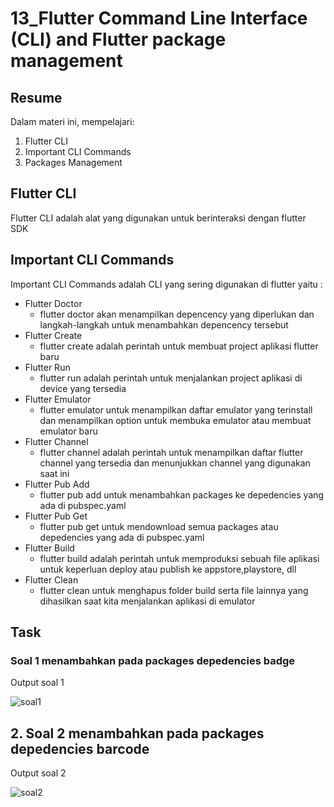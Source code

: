 # 13_Flutter Command Line Interface (CLI) and Flutter package management

## Resume
Dalam materi ini, mempelajari:
1. Flutter CLI
2. Important CLI Commands
3. Packages Management


## Flutter CLI
Flutter CLI adalah alat yang digunakan untuk berinteraksi dengan flutter SDK

## Important CLI Commands
Important CLI Commands adalah CLI yang sering digunakan di flutter yaitu :

* Flutter Doctor
    + flutter doctor akan menampilkan depencency yang diperlukan dan langkah-langkah untuk menambahkan depencency tersebut
* Flutter Create
    + flutter create adalah perintah untuk membuat project aplikasi flutter baru
* Flutter Run
    + flutter run adalah perintah untuk menjalankan project aplikasi di device yang tersedia
* Flutter Emulator
    + flutter emulator untuk menampilkan daftar emulator yang terinstall dan menampilkan option untuk membuka emulator atau membuat emulator baru
* Flutter Channel
    + flutter channel adalah perintah untuk menampilkan daftar flutter channel yang tersedia dan menunjukkan channel yang digunakan saat ini
* Flutter Pub Add
    + flutter pub add untuk menambahkan packages ke depedencies yang ada di pubspec.yaml
* Flutter Pub Get
    + flutter pub get untuk mendownload semua packages atau depedencies yang ada di pubspec.yaml
* Flutter Build
    + flutter build adalah perintah untuk memproduksi sebuah file aplikasi untuk keperluan deploy atau publish ke appstore,playstore, dll
* Flutter Clean
    + flutter clean untuk menghapus folder build serta file lainnya yang dihasilkan saat kita menjalankan aplikasi di emulator


## Task
### Soal 1 menambahkan pada packages depedencies badge
Output soal 1

![soal1](https://user-images.githubusercontent.com/59384629/159148133-576090c8-9244-42bd-aed7-0fcfeaed99e8.png)


## 2. Soal 2 menambahkan pada packages depedencies barcode
Output soal 2 

![soal2](https://user-images.githubusercontent.com/59384629/159148143-c92cb68f-c35d-4961-9d26-5ca9a0e84f14.png)

